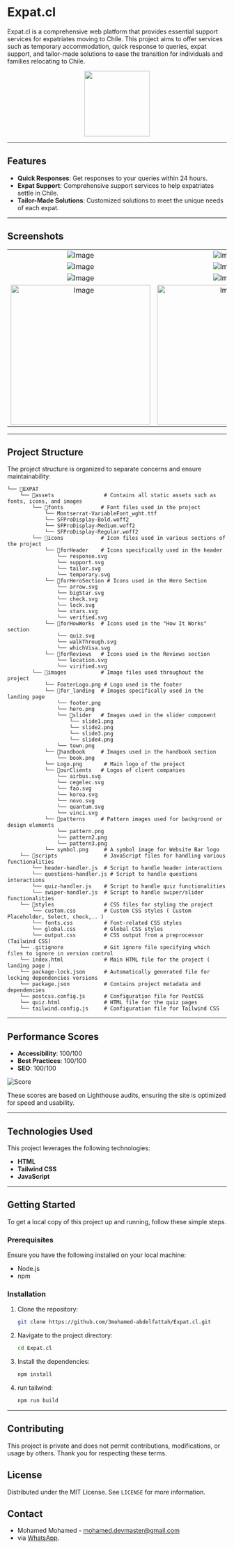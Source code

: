 # Expat.cl

Expat.cl is a comprehensive web platform that provides essential support services for expatriates moving to Chile. This project aims to offer services such as temporary accommodation, quick response to queries, expat support, and tailor-made solutions to ease the transition for individuals and families relocating to Chile.

<p align="center">
  <img src="https://github.com/user-attachments/assets/2d16a28c-ed29-4829-9096-facf99bf5288" width="150">
</p>

---

## Features
- **Quick Responses**: Get responses to your queries within 24 hours.
- **Expat Support**: Comprehensive support services to help expatriates settle in Chile.
- **Tailor-Made Solutions**: Customized solutions to meet the unique needs of each expat.

---

## Screenshots

 <table align="center">
  <tr align='center'>
    <td><img src="https://github.com/user-attachments/assets/ef8d5d4d-42ab-46e6-a390-c5fcb2e4c20f" alt="Image" /></td>
    <td><img src="https://github.com/user-attachments/assets/99e05fda-4ce6-42e3-8461-5a7fb6a8756c" alt="Image" /></td>
  </tr>
  <tr align='center'>
    <td><img src="https://github.com/user-attachments/assets/04878613-fcb5-4da5-8645-54af2d0f5034" alt="Image" /></td>
    <td><img src="https://github.com/user-attachments/assets/fd904143-04b0-4f1c-9b84-85984205d8ee" alt="Image" /></td>
  </tr>
  <tr align='center'>
    <td><img src="https://github.com/user-attachments/assets/54687449-f1e4-4248-a542-41bffe9eb4b4" alt="Image" /></td>
    <td><img src="https://github.com/user-attachments/assets/e36ff0f6-3fdd-47b5-a9bb-d7a66c0b66eb" alt="Image" /></td>
  </tr>
  <tr align='center'>
    <td><img width='320px' src="https://github.com/user-attachments/assets/e59edcce-5db9-423c-824e-abb9d878e7b2" alt="Image" /></td>
    <td><img width='320px' src="https://github.com/user-attachments/assets/192d25cb-4ee3-4748-b224-e1e8d6c654ae" alt="Image" /></td>
  </tr>
</table>

---

## Project Structure
The project structure is organized to separate concerns and ensure maintainability:

```
└── 📁EXPAT
    └── 📁assets                # Contains all static assets such as fonts, icons, and images
        └── 📁fonts            # Font files used in the project
            └── Montserrat-VariableFont_wght.ttf
            └── SFProDisplay-Bold.woff2
            └── SFProDisplay-Medium.woff2
            └── SFProDisplay-Regular.woff2
        └── 📁icons            # Icon files used in various sections of the project
            └── 📁forHeader    # Icons specifically used in the header
                └── response.svg
                └── support.svg
                └── tailor.svg
                └── temporary.svg
            └── 📁forHeroSection # Icons used in the Hero Section
                └── arrow.svg
                └── bigStar.svg
                └── check.svg
                └── lock.svg
                └── stars.svg
                └── verified.svg
            └── 📁forHowWorks  # Icons used in the "How It Works" section
                └── quiz.svg
                └── walkThrough.svg
                └── whichVisa.svg
            └── 📁forReviews   # Icons used in the Reviews section
                └── location.svg
                └── virified.svg
        └── 📁images           # Image files used throughout the project
            └── FooterLogo.png # Logo used in the footer
            └── 📁for_landing  # Images specifically used in the landing page
                └── footer.png
                └── hero.png
                └── 📁slider   # Images used in the slider component
                    └── slide1.png
                    └── slide2.png
                    └── slide3.png
                    └── slide4.png
                └── town.png
            └── 📁handbook     # Images used in the handbook section
                └── book.png
            └── Logo.png       # Main logo of the project
            └── 📁ourClients   # Logos of client companies
                └── airbus.svg
                └── cegelec.svg
                └── fao.svg
                └── korea.svg
                └── novo.svg
                └── quantum.svg
                └── vinci.svg
            └── 📁patterns     # Pattern images used for background or design elements
                └── pattern.png
                └── pattern2.png
                └── pattern3.png
            └── symbol.png     # A symbol image for Website Bar logo
    └── 📁scripts               # JavaScript files for handling various functionalities
        └── header-handler.js  # Script to handle header interactions
        └── questions-handler.js # Script to handle questions interactions
        └── quiz-handler.js    # Script to handle quiz functionalities
        └── swiper-handler.js  # Script to handle swiper/slider functionalities
    └── 📁styles                # CSS files for styling the project
        └── custom.css         # Custom CSS styles ( Custom Placeholder, Select, check,.. )
        └── fonts.css          # Font-related CSS styles
        └── global.css         # Global CSS styles
        └── output.css         # CSS output from a preprocessor (Tailwind CSS)
    └── .gitignore             # Git ignore file specifying which files to ignore in version control
    └── index.html             # Main HTML file for the project ( landing page )
    └── package-lock.json      # Automatically generated file for locking dependencies versions
    └── package.json           # Contains project metadata and dependencies
    └── postcss.config.js      # Configuration file for PostCSS
    └── quiz.html              # HTML file for the quiz pages
    └── tailwind.config.js     # Configuration file for Tailwind CSS
```
---

## Performance Scores

- **Accessibility**: 100/100
- **Best Practices**: 100/100
- **SEO**: 100/100

![Score](https://github.com/user-attachments/assets/3b9ac3b5-cec3-4eaa-943e-951f4e61681b)

These scores are based on Lighthouse audits, ensuring the site is optimized for speed and usability.

---

## Technologies Used
This project leverages the following technologies:
- **HTML**
- **Tailwind CSS**
- **JavaScript**

---

## Getting Started
To get a local copy of this project up and running, follow these simple steps.

### Prerequisites
Ensure you have the following installed on your local machine:
- Node.js
- npm

### Installation
1. Clone the repository:
   ```bash
   git clone https://github.com/3mohamed-abdelfattah/Expat.cl.git
   ```
2. Navigate to the project directory:
   ```bash
   cd Expat.cl
   ```
3. Install the dependencies:
   ```bash
   npm install
   ```
4. run tailwind:
   ```bash
   npm run build
   ```
---

## Contributing
This project is private and does not permit contributions, modifications, or usage by others. Thank you for respecting these terms.

## License
Distributed under the MIT License. See `LICENSE` for more information.

## Contact
- Mohamed Mohamed - [mohamed.devmaster@gmail.com](mailto:mohamed.devmaster@gmail.com)
- via [WhatsApp](https://wa.me/201101201745).
